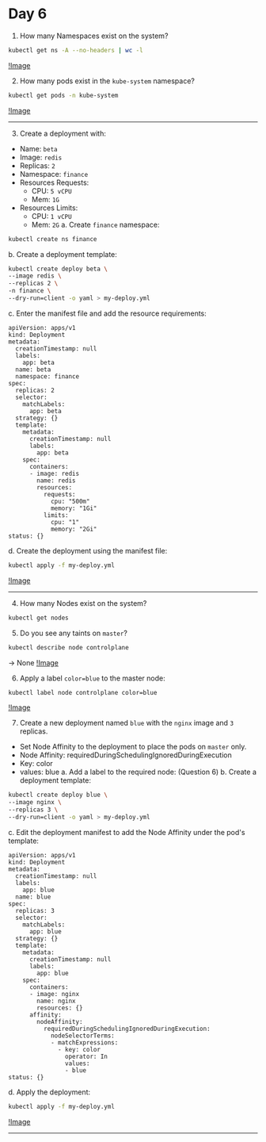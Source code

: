 # Day 6

1. How many Namespaces exist on the system?
```bash
kubectl get ns -A --no-headers | wc -l
```
[!Image](Screenshots/Q1.png)

2. How many pods exist in the `kube-system` namespace?
```bash
kubectl get pods -n kube-system
```
[!Image](Screenshots/Q2.png)

---

3. Create a deployment with:
- Name: `beta`
- Image: `redis`
- Replicas: `2`
- Namespace: `finance`
- Resources Requests:
	- CPU: `5 vCPU`
	- Mem: `1G`
- Resources Limits:
	- CPU: `1 vCPU`
	- Mem: `2G`
a. Create `finance` namespace:
```bash
kubectl create ns finance
```
b. Create a deployment template:
```bash
kubectl create deploy beta \
--image redis \
--replicas 2 \
-n finance \
--dry-run=client -o yaml > my-deploy.yml
```
c. Enter the manifest file and add the resource requirements:
```
apiVersion: apps/v1
kind: Deployment
metadata:
  creationTimestamp: null
  labels:
    app: beta
  name: beta
  namespace: finance
spec:
  replicas: 2
  selector:
    matchLabels:
      app: beta
  strategy: {}
  template:
    metadata:
      creationTimestamp: null
      labels:
        app: beta
    spec:
      containers:
      - image: redis
        name: redis
        resources:
          requests:
            cpu: "500m"
            memory: "1Gi"
          limits:
            cpu: "1"
            memory: "2Gi"
status: {}
```
d. Create the deployment using the manifest file:
```bash
kubectl apply -f my-deploy.yml
```
[!Image](Screenshots/Q3.png)

---

4. How many Nodes exist on the system?
```bash
kubectl get nodes
```

5. Do you see any taints on `master`?
```bash
kubectl describe node controlplane
```
-> None
[!Image](Screenshots/Q5.png)

6. Apply a label `color=blue` to the master node:
```bash
kubectl label node controlplane color=blue
```
[!Image](Screenshots/Q6.png)

7. Create a new deployment named `blue` with the `nginx` image and `3` replicas.
- Set Node Affinity to the deployment to place the pods on `master` only.
- Node Affinity: requiredDuringSchedulingIgnoredDuringExecution
- Key: color
- values: blue
a. Add a label to the required node: (Question 6)
b. Create a deployment template:
```bash
kubectl create deploy blue \
--image nginx \
--replicas 3 \
--dry-run=client -o yaml > my-deploy.yml
```
c. Edit the deployment manifest to add the Node Affinity under the pod's template:
```
apiVersion: apps/v1
kind: Deployment
metadata:
  creationTimestamp: null
  labels:
    app: blue
  name: blue
spec:
  replicas: 3
  selector:
    matchLabels:
      app: blue
  strategy: {}
  template:
    metadata:
      creationTimestamp: null
      labels:
        app: blue
    spec:
      containers:
      - image: nginx
        name: nginx
        resources: {}
      affinity:
        nodeAffinity:
          requiredDuringSchedulingIgnoredDuringExecution:
            nodeSelectorTerms:
            - matchExpressions:
              - key: color
                operator: In
                values:
                - blue
status: {}
```
d. Apply the deployment:
```bash
kubectl apply -f my-deploy.yml
```
[!Image](Screenshots/Q7.png)

---
